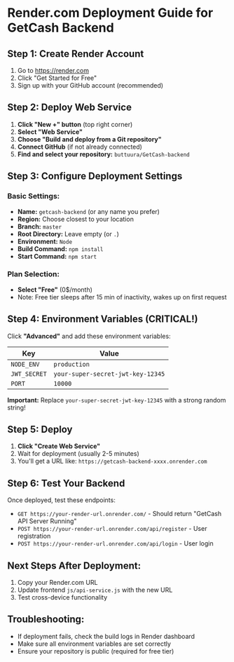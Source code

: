 # Render.com Deployment Guide for GetCash Backend

## Step 1: Create Render Account
1. Go to https://render.com
2. Click "Get Started for Free"
3. Sign up with your GitHub account (recommended)

## Step 2: Deploy Web Service
1. **Click "New +" button** (top right corner)
2. **Select "Web Service"**
3. **Choose "Build and deploy from a Git repository"**
4. **Connect GitHub** (if not already connected)
5. **Find and select your repository:** `buttuura/GetCash-backend`

## Step 3: Configure Deployment Settings

### Basic Settings:
- **Name:** `getcash-backend` (or any name you prefer)
- **Region:** Choose closest to your location
- **Branch:** `master`
- **Root Directory:** Leave empty (or `.`)
- **Environment:** `Node`
- **Build Command:** `npm install`
- **Start Command:** `npm start`

### Plan Selection:
- **Select "Free"** (0$/month)
- Note: Free tier sleeps after 15 min of inactivity, wakes up on first request

## Step 4: Environment Variables (CRITICAL!)
Click **"Advanced"** and add these environment variables:

| Key | Value |
|-----|-------|
| `NODE_ENV` | `production` |
| `JWT_SECRET` | `your-super-secret-jwt-key-12345` |
| `PORT` | `10000` |

**Important:** Replace `your-super-secret-jwt-key-12345` with a strong random string!

## Step 5: Deploy
1. **Click "Create Web Service"**
2. Wait for deployment (usually 2-5 minutes)
3. You'll get a URL like: `https://getcash-backend-xxxx.onrender.com`

## Step 6: Test Your Backend
Once deployed, test these endpoints:
- `GET https://your-render-url.onrender.com/` - Should return "GetCash API Server Running"
- `POST https://your-render-url.onrender.com/api/register` - User registration
- `POST https://your-render-url.onrender.com/api/login` - User login

## Next Steps After Deployment:
1. Copy your Render.com URL
2. Update frontend `js/api-service.js` with the new URL
3. Test cross-device functionality

## Troubleshooting:
- If deployment fails, check the build logs in Render dashboard
- Make sure all environment variables are set correctly
- Ensure your repository is public (required for free tier)
